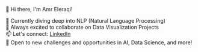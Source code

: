 👋 Hi there, I'm Amr Eleraqi!

🌱 Currently diving deep into NLP (Natural Language Processing)  
👯 Always excited to collaborate on Data Visualization Projects  
📫 Let's connect: [LinkedIn](https://linkedin.com/in/amreleraqi)  
🚀 Open to new challenges and opportunities in AI, Data Science, and more!
<!--
**aeleraqi/aeleraqi** is a ✨ _special_ ✨ repository because its `README.md` (this file) appears on your GitHub profile.

Here are some ideas to get you started:

- 🔭 I’m currently working on ...
🌱 I’m currently learning NLP
👯 I’m looking to collaborate on Data VIZ Projects
- 🤔 I’m looking for help with ...
- 💬 Ask me about ...
- 📫 How to reach me: ...
- 😄 Pronouns: ...
- ⚡ Fun fact: ...
-->
